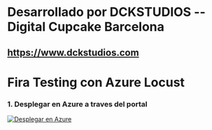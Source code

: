 # Desarrollado por DCKSTUDIOS -- Digital Cupcake Barcelona
## https://www.dckstudios.com


# Fira Testing con Azure Locust

### 1. Desplegar en Azure a traves del portal

[![Desplegar en Azure](https://aka.ms/deploytoazurebutton)](https://portal.azure.com/#create/Microsoft.Template/uri/https%3A%2F%2Fraw.githubusercontent.com%2Fhectorjjb%2Flocust-on-azure%2Fmain%2Fazuredeploy.json)




